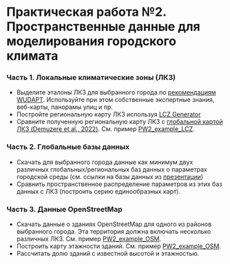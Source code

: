 # Практическая работа №2. Пространственные данные для моделирования городского климата

### Часть 1. Локальные климатические зоны (ЛКЗ)
* Выделите эталоны ЛКЗ для выбранного города по [рекомендациям WUDAPT](https://www.wudapt.org/digitize-training-areas/). Используйте при этом собственные экспертные знания, веб-карты, панорамы улиц и пр. 
* Постройте региональную карту ЛКЗ используя [LCZ Generator](https://lcz-generator.rub.de/) 
* Сравните полученную региональную карту ЛКЗ с [глобальной картой ЛКЗ (Demuzere et al., 2022)](https://zenodo.org/records/8419340). См. пример [PW2_example_LCZ](https://github.com/mvarentsov/Urban-climate-modelling4HSE/blob/main/Practice/PW2_example_LCZ.ipynb).

### Часть 2. Глобальные базы данных
* Скачать для выбранного города данные как минимум двух различных глобальных/региональных баз данных о параметрах городской среды (см. ссылки на базы данных из [презентации](https://github.com/mvarentsov/Urban-climate-modelling4HSE/blob/main/Presentations/Lecture05%20slides.pdf))
* Сравнить пространственное распределение параметров из этих баз данных с ЛКЗ (построить серию единообразных карт).

### Часть 3. Данные OpenStreetMap
* Скачать данные о зданиях OpenStreetMap для одного из районов выбранного города. Эта территория должна включать несколько различных ЛКЗ.  См. пример [PW2_example_OSM](https://github.com/mvarentsov/Urban-climate-modelling4HSE/blob/main/Practice/PW2_example_OSM.ipynb).
* Построить карту этажности зданий. См. пример [PW2_example_OSM](https://github.com/mvarentsov/Urban-climate-modelling4HSE/blob/main/Practice/PW2_example_OSM.ipynb).
* Рассчитать долю зданий с известной высотой и этажностью.

